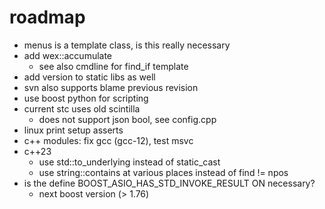 # roadmap
- menus is a template class, is this really necessary
- add wex::accumulate
  - see also cmdline for find_if template
- add version to static libs as well
- svn also supports blame previous revision
- use boost python for scripting
- current stc uses old scintilla
  - does not support json bool, see config.cpp
- linux print setup asserts
- c++ modules: fix gcc (gcc-12), test msvc
- c++23 
  - use std::to_underlying instead of static_cast
  - use string::contains at various places instead of find != npos
- is the define BOOST_ASIO_HAS_STD_INVOKE_RESULT ON necessary?
  - next boost version (> 1.76)
